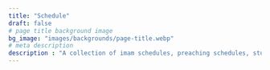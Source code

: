 ```yaml
---
title: "Schedule"
draft: false
# page title background image
bg_image: "images/backgrounds/page-title.webp"
# meta description
description : "A collection of imam schedules, preaching schedules, studies, Ramadan activities and prayer times at the Al-Mujahidin Kembangsri Mosque."
---
```

